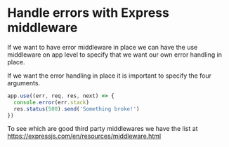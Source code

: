 # Handle errors with Express middleware

If we want to have error middleware in place we can have the use middleware on app level to specify that we want our own error handling in place.

If we want the error handling in place it is important to specify the four arguments.

```js
app.use((err, req, res, next) => {
  console.error(err.stack)
  res.status(500).send('Something broke!')
})
 ```

 To see which are good third party middlewares we have the list at 
 https://expressjs.com/en/resources/middleware.html